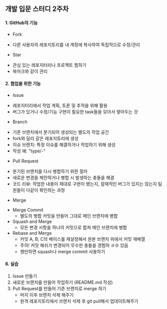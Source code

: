 ## 개발 입문 스터디 2주차

#### 1. GitHub의 기능
* Fork
- 다른 사용자의 레포지토리를 내 계정에 복사하여 독립적으로 수정/관리

* Star
- 관심 있는 레포지터리나 프로젝트 찜하기
- 북마크와 같이 관리

#### 2. 협업을 위한 기능
* Issue
- 레포지터리에서 작업 계획, 토론 및 추적을 위해 활용
- 버그가 있거나 수정/기능  구현이 필요한 task들을 모아서 쌓아두는 것

* Branch
- 기존 브랜치에서 분기되어 생성되는 별도의 작업 공간
- fork와 달리 같은 레포지토리에 생성
- 이슈 브랜치: 특정 이슈를 해결하거나 작업하기 위해 생성
- 작성 예: "type/<issue no.>-<brief explanation>"

* Pull Request
- 분기된 브랜치를 다시 병합하기 위한 절차
- 새로운 변경을 제안하거나 병합 시 발생하는 충돌을 해결
- 코드 리뷰: 작업한  내용이 제대로 구현이 됐는지, 잠재적인 버그가 있지는 않는지 팀원들이 다같이 확인하는 과정

* Merge
- Merge Commit
    + 별도의 병합 커밋을 만들어 그대로 메인 브랜치에 병합
- Squash and Merge
    + 모든 변경 사항을 하나의 커밋으로 합쳐 메인 브랜치에 병합
- Rebase and Merge
    + 커밋 A, B, C의 베이스를 재설정해서 원본 브랜치 위에서 커밋 재배열
    + 주의! 커밋 해쉬가 변경되어 무수한 충돌을 경험하 ㄹ수 있음
    + 웬만하면 squash나 merge commit 사용하기

#### 6. 실습
1. Issue 만들기
2. 새로운 브랜치를 만들어 작업하기 (README.md 작성)
3. Pull Request를 만들어 기존 브랜치로 merge 하기
    - 머지 이후 브랜치 삭제 해주기
    - 원격 레포지토리에서 브랜치 삭제 후 git pull해서 업데이트해주기

